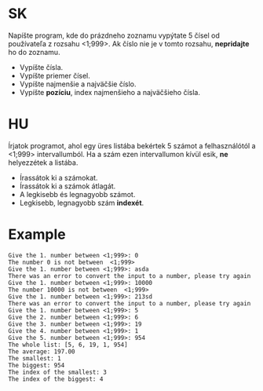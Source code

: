 # SK
Napíšte program, kde do prázdneho zoznamu vypýtate 5 čísel od používateľa z rozsahu <1;999>. Ak číslo nie je v tomto rozsahu, **nepridajte** ho do zoznamu.

- Vypíšte čísla.
- Vypíšte priemer čísel.
- Vypíšte najmenšie a najväčšie číslo.
- Vypíšte **pozíciu**, index najmenšieho a najväčšieho čísla.

# HU
Írjatok programot, ahol egy üres listába bekértek 5 számot a felhasználótól a <1;999> intervallumból. Ha a szám ezen intervallumon kívül esik, **ne** helyezzétek a listába.

- Írassátok ki a számokat.
- Írassátok ki a számok átlagát.
- A legkisebb és legnagyobb számot.
- Legkisebb, legnagyobb szám **indexét**.

# Example
```
Give the 1. number between <1;999>: 0
The number 0 is not between  <1;999>
Give the 1. number between <1;999>: asda
There was an error to convert the input to a number, please try again
Give the 1. number between <1;999>: 10000
The number 10000 is not between  <1;999>
Give the 1. number between <1;999>: 213sd
There was an error to convert the input to a number, please try again
Give the 1. number between <1;999>: 5
Give the 2. number between <1;999>: 6
Give the 3. number between <1;999>: 19
Give the 4. number between <1;999>: 1
Give the 5. number between <1;999>: 954
The whole list: [5, 6, 19, 1, 954]
The average: 197.00
The smallest: 1
The biggest: 954
The index of the smallest: 3
The index of the biggest: 4
```